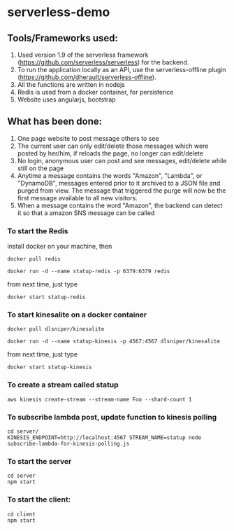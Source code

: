 # serverless-demo

## Tools/Frameworks used:
1. Used version 1.9 of the serverless framework (https://github.com/serverless/serverless) for the backend.
2. To run the application locally as an API, use the serverless-offline plugin (https://github.com/dherault/serverless-offline).  
3. All the functions are written in nodejs
4. Redis is used from a docker container, for persistence
5. Website uses angularjs, bootstrap

## What has been done:

1. One page website to post message others to see
2. The current user can only edit/delete those messages which were posted by her/him, if reloads the page, no longer can edit/delete
3. No login, anonymous user can post and see messages, edit/delete while still on the page
4. Anytime a message contains the words "Amazon", "Lambda", or "DynamoDB", messages entered prior to it archived to a JSON file and purged from view. The message that triggered the purge will now be the first message available to all new visitors.
5. When a message contains the word "Amazon", the backend can detect it so that a amazon SNS message can be called



### To start the Redis

install docker on your machine, then

```
docker pull redis

docker run -d --name statup-redis -p 6379:6379 redis
```
from next time, just type
```
docker start statup-redis
```


### To start kinesalite on a docker container

```
docker pull dlsniper/kinesalite

docker run -d --name statup-kinesis -p 4567:4567 dlsniper/kinesalite
```
from next time, just type
```
docker start statup-kinesis
```

### To create a stream called statup
```
aws kinesis create-stream --stream-name Foo --shard-count 1
```

### To subscribe lambda post, update function to kinesis polling
```
cd server/
KINESIS_ENDPOINT=http://localhost:4567 STREAM_NAME=statup node subscribe-lambda-for-kinesis-polling.js
```

### To start the server
```
cd server
npm start
```

### To start the client:
```
cd client
npm start
```
